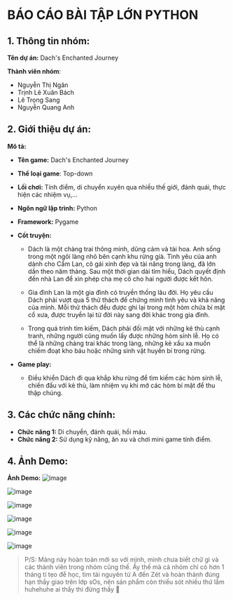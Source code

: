 # BÁO CÁO BÀI TẬP LỚN PYTHON 
## 1. Thông tin nhóm: 
**Tên dự án:** Dach's Enchanted Journey

**Thành viên nhóm**:
  - Nguyễn Thị Ngân
  - Trịnh Lê Xuân Bách
  - Lê Trọng Sang
  - Nguyễn Quang Anh

## 2. Giới thiệu dự án:
**Mô tả:** 
  - **Tên game:** Dach's Enchanted Journey
  - **Thể loại game**: Top-down
  - **Lối chơi:** Tính điểm, di chuyển xuyên qua nhiều thế giới, đánh quái, thực hiện 
    các nhiệm vụ,...
  - **Ngôn ngữ lập trình:** Python
  - **Framework:** Pygame
  - **Cốt truyện:**
    - Dách là một chàng trai thông minh, dũng cảm và tài hoa. Anh sống trong một 
    ngôi làng nhỏ bên cạnh khu rừng già. Tình yêu của anh dành cho Cẩm Lan, 
    cô gái xinh đẹp và tài năng trong làng, đã lớn dần theo năm tháng. Sau một 
    thời gian dài tìm hiểu, Dách quyết định đến nhà Lan để xin phép cha mẹ cô 
    cho hai người được kết hôn.

    - Gia đình Lan là một gia đình có truyền thống lâu đời. Họ yêu cầu Dách phải 
    vượt qua 5 thử thách để chứng minh tình yêu và khả năng của mình. Mỗi thử 
    thách đều được ghi lại trong một hòm chứa bí mật cổ xưa, được truyền lại từ 
    đời này sang đời khác trong gia đình.

    - Trong quá trình tìm kiếm, Dách phải đối mặt với những kẻ thù cạnh tranh, 
    những người cũng muốn lấy được những hòm sính lễ. Họ có thể là những 
    chàng trai khác trong làng, những kẻ xấu xa muốn chiếm đoạt kho báu hoặc 
    những sinh vật huyền bí trong rừng.

  - **Game play:**
      - Điều khiển Dách đi qua khắp khu rừng để tìm kiếm các hòm sính lễ, chiến 
      đấu với kẻ thù, làm nhiệm vụ khi mở các hòm bí mật để thu thập chúng.

## 3. Các chức năng chính:
  - **Chức năng 1:** Di chuyển, đánh quái, hồi máu.
  - **Chức năng 2:** Sử dụng kỹ năng, ăn xu và chơi mini game tính điểm.

## 4. Ảnh Demo:
**Ảnh Demo:**
![image](https://github.com/user-attachments/assets/b65f4347-d7c9-4d59-9ffa-829f844d42f3)

![image](https://github.com/user-attachments/assets/7742927b-6d1d-41ec-95ce-4b01669e2594)

![image](https://github.com/user-attachments/assets/18286287-ec94-4d8d-906e-2c37ac4e7244)

![image](https://github.com/user-attachments/assets/4d565e60-91b1-46da-a164-412aae3a359a)

![image](https://github.com/user-attachments/assets/99ead667-ec43-43db-9d19-a65304b1ba23)

![image](https://github.com/user-attachments/assets/b327f5b1-3b73-4408-ab93-4d23ab758d16)

> P/S: Mảng này hoàn toàn mới so với mình, mình chưa biết chữ gì và các thành viên trong nhóm cũng thế. Ấy thế mà cả nhóm chỉ có hơn 1 tháng tí tẹo để học, tìm tài nguyên từ A đến Zét và hoàn thành đúng hạn thầy giao trên lớp sOs, nên sản phẩm còn thiếu sót nhiều thứ lắm huhehuhe ai thấy thì đừng thấy 🦫


